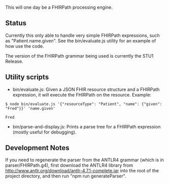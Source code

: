 This will one day be a FHIRPath processing engine.

## Status
Currently this only able to handle very simple FHIRPath expressions,
such as "Patient.name.given".  See the bin/evaluate.js utility for an example of
how use the code.

The version of the FHIRPath grammar being used is currently the STU1 Release.

## Utility scripts
   * bin/evaluate.js:  Given a JSON FHIR resource structure and a FHIRPath
expression, it will execute the FHIRPath on the resource.  Example:

```
$ node bin/evaluate.js '{"resourceType": "Patient", "name": {"given": "Fred"}}' 'name.given'

Fred
```
   * bin/parse-and-display.js:  Prints a parse tree for a FHIRPath expression (mostly
useful for debugging).


## Development Notes
If you need to regenerate the parser from the ANTLR4 grammar (which is in
parser/FHIRPath.g4), first download the
ANTLR4 library from http://www.antlr.org/download/antlr-4.7.1-complete.jar into
the root of the project directory, and then run "npm run generateParser".
